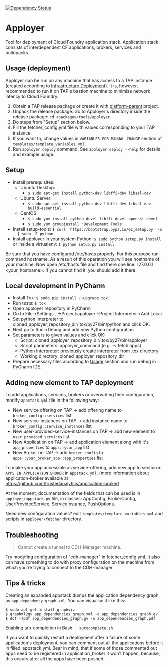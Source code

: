 [![Dependency Status](https://www.versioneye.com/user/projects/57234ee8ba37ce00350af319/badge.svg?style=flat)](https://www.versioneye.com/user/projects/57234ee8ba37ce00350af319)

# Apployer
Tool for deployment of Cloud Foundry application stack.
Application stack consists of interdependent CF applications, brokers, services and buildpacks.

## Usage (deployment)
Apployer can be run on any machine that has access to a TAP instance (created according to [Infrastructure Deployment](https://github.com/trustedanalytics/platform-wiki-latest/wiki/Getting%20Started%20Guide#platform-and-infrastructure-deployment)). It is, however, recommended to run it on TAP's bastion machine to minimize network latency to Cloud Foundry.

1. Obtain a TAP release package or create it with [platform-parent](https://github.com/trustedanalytics/platform-parent) project.
1. Unpack the release package. Go to Apployer's directory inside the release package: `cd <package>/tools/apployer`.
1. Do steps from "Setup" section below.
1. Fill the fetcher_config.yml file with values corresponding to your TAP instance.
1. If you want to, change values in `VARIABLES FOR MANUAL CHANGE` section of `templates/template_variables.yml`.
1. Run `apployer deploy` command. See `apployer deploy --help` for details and example usage.

## Setup
* Install prerequisites:
    * Ubuntu Desktop: 
        + `$ sudo apt-get install python-dev libffi-dev libssl-dev`
    * Ubuntu Server: 
        + `$ sudo apt-get install python-dev libffi-dev libssl-dev build-essential`
    * CentOS:
        + `$ sudo yum install python-devel libffi-devel openssl-devel`
        + `$ sudo yum groupinstall 'Development Tools'`
* Install setup-tools: `$ curl 'https://bootstrap.pypa.io/ez_setup.py' -o - | sudo -E python`
* Install apployer in your system Python: `$ sudo python setup.py install` or inside a virtualenv: `$ python setup.py install`

Be sure that you have configured /etc/hosts properly. For this purpose run command hostname. As a result of this operation you will see hostname of your machine. Now open /etc/hosts file and find there one line: 127.0.0.1 <your_hostname>. If you cannot find it, you should add it there.

## Local development in PyCharm
* Install Tox: `$ sudo pip install --upgrade tox`
* Run tests: `$ tox`
* Open apployer repository in PyCharm
* Go to File->Settings...->Project:apployer->Project Interpreter->Add Local
* Set python interpreter to cloned_apployer_repository_dir/.tox/py27/bin/python and click OK.
* Next go to Run->Debug and add new Python configuration
* Set parameters to given values and click OK:
    * Script: cloned_apployer_repository_dir/.tox/py27/bin/apployer
    * Script parameters: apployer_command (e.g. -v fetch apps)
    * Python Interpreter: previously create interpreter from .tox directory
    * Working directory: cloned_apployer_repository_dir
* Prepare necessary files according to [Usage](#usage-deployment) section and run debug in PyCharm IDE.
    

## Adding new element to TAP deployment
To add applications, services, brokers or overwriting their configuration, modify `appstack.yml` file in the following way:

* New service offering on TAP -> add offering name to `broker_config::services` list
* New service-instances on TAP -> add instance name to `broker_config::service_instances` list
* New user-provided-service-instances on TAP -> add new element to `user_provided_services` list
* New Application on TAP -> add application element along with it's `app_properties` to `apps::your_app` list
* New Broker on TAP -> add `broker_config` to `apps::your_broker_app::app_properties` list

To make your app accessible as service-offering, add new app to section `# APPS IN APPLICATION BROKER` in `appstack.yml`.
(more information about application-broker available at https://github.com/trustedanalytics/application-broker)

At the moment, documentation of the fields that can be used is in `apployer/appstack.py` file,
in classes: AppConfig, BrokerConfig, UserProvidedService, ServiceInstance, PushOptions.

Need new configuration values? edit `templates/template_variables.yml` and scripts in `apployer/fetcher` directory.  

## Troubleshooting
> Cannot create a tunnel to CDH-Manager machine.

Try modyfing configuration of "cdh-manager" in fetcher_config.yml.
It also can have something to do with proxy configuration on the machine from which you're trying to
connect to the CDH-manager.

## Tips &amp; tricks
Creating an expanded appstack dumps the application dependency graph as `app_dependency_graph.xml`.
You can visualise it like this:
```
$ sudo apt-get install graphviz
$ graphml2gv app_dependencies_graph.xml -o app_dependencies_graph.gv
$ dot -Tpdf app_dependencies_graph.gv -o app_dependencies_graph.pdf
```

Enabling tab-completion in Bash: `. autocomplete.sh`

If you want to quickly restart a deployment after a failure of some application's deployment,
you can comment out all the applications before it in filled_appstack.yml.
Bear in mind, that if some of those commented out apps need to be registered in application_broker
it won't happen, because, this occurs after all the apps have been pushed.
